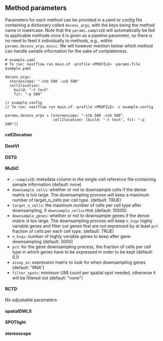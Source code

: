 ## Method parameters
Parameters for each method can be provided in a *yaml* or *config* file containing a dictionary called `deconv_args`, with the keys being the method name in lowercase.
Note that the `params.sampleID` will automatically be fed to applicable methods once it is given as a pipeline parameter, so there is no need to feed it individually to methods, e.g., within
`params.deconv_args.music`. We will however mention below which method can handle sample information for the sake of completeness.

```
# example.yaml
# To run: nextflow run main.nf -profile <PROFILE> -params-file example.yaml

deconv_args:
  stereoscope: "-stb 500 -scb 500"
  cell2location:
    build: "-t tech"
    fit: "-p 500"
```

```
// example.config
// To run: nextflow run main.nf -profile <PROFILE> -c example.config

params.deconv_args = [stereoscope: "-stb 500 -scb 500",
                      cell2location: [build: "-t tech", fit: "-p 500"]]
```

#### cell2location

#### DestVI

#### DSTG

#### MuSiC
- `--sampleID`: metadata column in the single-cell reference file containing sample information (default: none)
- `downsample_cells`: whether or not to downsample cells if the dense matrix is too large. The downsampling process will keep a maximum number of target_n_cells per cell type. (default: TRUE)
- `target_n_cells`: the maximum number of cells per cell type after downsampling, if `downsample_cells=TRUE` (default: 10000)
- `downsample_genes`: whether or not to downsample genes if the dense matrix is too large. The downsampling process will keep `n_hvgs` highly variable genes and filter out genes that are not expressed by at least `pct` fraction of cells per each cell type. (default: TRUE)
- `n_hvgs`: number of highly variable genes to keep after gene downsampling (default: 3000)
- `pct`: for the gene downsampling process, the fraction of cells per cell type in which genes have to be expressed in order to be kept (default: 0.1)
- `assay_oi`: expression matrix to look for when downsampling genes (default: "RNA")
- `filter_spots`: minimum UMI count per spatial spot needed, otherwise it will be filtered out (default: "none")

#### RCTD
No adjustable parameters

#### spatialDWLS

#### SPOTlight

#### stereoscope
